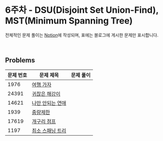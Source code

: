# 6주차 - DSU(Disjoint Set Union-Find), MST(Minimum Spanning Tree)

전체적인 문제 풀이는 [Notion](https://ro-el.notion.site/DSU-MST-f8c861455f2a456695ed6ac05382e5f5)에 작성되며, 표에는 블로그에 게시한 문제만 표시합니다.

<br>

## Problems

| 문제 번호 | 문제 제목        | 문제 풀이                            |
|-------|---------------------------------------------------|----------------------|
| 1976 | [여행 가자](https://www.acmicpc.net/problem/1976)      |                           |
| 24391 | [귀찮은 해강이](https://www.acmicpc.net/problem/24391)      |                           |
| 14621 | [나만 안되는 연애](https://www.acmicpc.net/problem/14621)      |                           |
| 1939 | [중량제한](https://www.acmicpc.net/problem/1939)      |                           |
| 17619 | [개구리 점프](https://www.acmicpc.net/problem/17619)      |                           |
| 1197 | [최소 스패닝 트리](https://www.acmicpc.net/problem/1197)      |                           |

<br>
